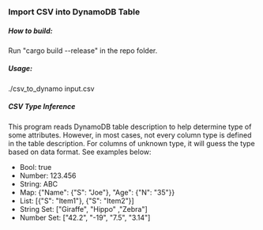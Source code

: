 ### Import CSV into DynamoDB Table

##### How to build:
Run "cargo build --release" in the repo folder. 

##### Usage:
./csv_to_dynamo input.csv

##### CSV Type Inference
This program reads DynamoDB table description to help determine type of some attributes.
However, in most cases, not every column type is defined in the table description. For
columns of unknown type, it will guess the type based on data format. See examples below:
* Bool: true
* Number: 123.456
* String: ABC
* Map: {"Name": {"S": "Joe"}, "Age": {"N": "35"}}
* List: [{"S": "Item1"}, {"S": "Item2"}]
* String Set: ["Giraffe", "Hippo" ,"Zebra"]
* Number Set: ["42.2", "-19", "7.5", "3.14"]


